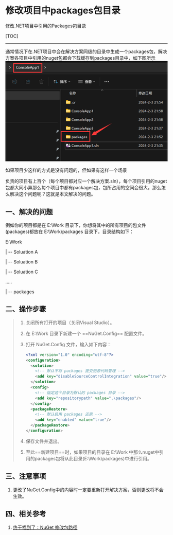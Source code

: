 # 修改项目中packages包目录

修改.NET项目中引用的Packages包目录

[TOC]

---

通常情况下在.NET项目中会在解决方案同级的目录中生成一个packages包，解决方案各项目中引用的nuget包都会下载缓存到packages目录中，如下图所示
![image-20240203224052486](../Images/修改项目中packages包目录/image-20240203224052486.png)

如果项目少这样的方式是没有问题的，但如果有这样一个场景

负责的项目有上百个（每个项目都对应一个解决方案.sln），每个项目引用的nuget包都大同小异那么每个项目中都有packages包，包所占用的空间会很大。那么怎么解决这个问题呢？这就是本文解决的问题。

## 一、解决的问题

例如你的项目都是在 E:\Work 目录下，你想将其中的所有项目的包文件(packages)都放在 E:\Work\packages 目录下，目录结构如下：

E:\Work

| -- Soluation A

| -- Soluation B

| -- Soluation C

.....

| -- packages

## 二、操作步骤

> 1. 关闭所有打开的项目（关闭Visual Studio）。
>
> 2. 在 E:\Work 目录下新建一个 ==NuGet.Config== 配置文件。
>
> 3. 打开 NuGet.Config 文件，输入如下内容：
>
>    ```xml
>    <?xml version="1.0" encoding="utf-8"?>
>    <configuration>
>      <solution>
>        <!-- 默认不将 packages 提交到源代码管理 -->
>        <add key="disableSourceControlIntegration" value="true"/>
>      </solution>
>      <config>
>        <!-- 指定这个目录为默认的 packages 目录 -->
>        <add key="repositorypath" value=".\packages"/>
>      </config>
>      <packageRestore>
>        <!-- 默认启用 packages 还原 -->
>        <add key="enabled" value="true"/>
>      </packageRestore>
>    </configuration>
>    ```
>>
> 4. 保存文件并退出。
>
> 5. 至此==新建项目==时，如果项目的目录在 E:\Work 中那么nuget中引用的packages包将从此目录(E:\Work\packages)中进行引用。

## 三、注意事项

1. 更改了NuGet.Config中的内容时一定要重新打开解决方案，否则更改将不会生效。

## 四、相关参考

1. [终于找到了：NuGet 修改包路径](https://blog.csdn.net/sinolover/article/details/104498645)